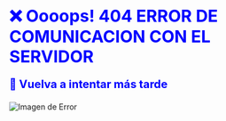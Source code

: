 <h1 style="font-size: 30px; font-weight: bold; color: blue;">
    ❌ Oooops! 404 ERROR DE COMUNICACION CON EL SERVIDOR
</h1>
<p style="font-size: 20px; font-weight: bold; color: blue;">
    🔄 Vuelva a intentar más tarde
</p>

<!-- Imagen con estilo simple -->
<p><img src="https://infase.net/wp-content/uploads/2021/05/1_Mesa-de-trabajo-1-copia-2-1.png" alt="Imagen de Error" style="max-width: 100%; height: auto;"></p>
